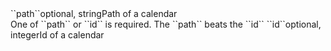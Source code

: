 <tr><td>``path``</td><td>optional, string</td><td>Path of a calendar<br/>One of ``path`` or ``id`` is required. The ``path`` beats the ``id``</td><td></td><td></td></tr>
<tr><td>``id``</td><td>optional, integer</td><td>Id of a calendar</td><td></td><td></td></tr>

